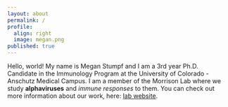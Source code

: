 ```yaml
---
layout: about
permalink: /
profile:
  align: right
  image: megan.png
published: true
---
```


Hello, world! My name is Megan Stumpf and I am a 3rd year Ph.D. Candidate in the Immunology Program at the University of Colorado - Anschutz Medical Campus. I am a member of the Morrison Lab where we study **alphaviruses** and *immune responses* to them. You can check out more information about our work, here: [lab website](https://medschool.cuanschutz.edu/immunology-and-microbiology/immu-micro-labs/morrison-lab).
